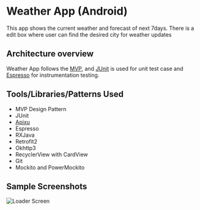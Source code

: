 # Weather App (Android) 
This app shows the current weather and forecast of next 7days. There is a edit box where user can
find the desired city for weather updates

Architecture overview
---------------------

Weather App follows the [MVP](https://en.wikipedia.org/wiki/Model%E2%80%93view%E2%80%93presenter),
and [JUnit](https://junit.org/junit5/) is used for unit test case and [Espresso](https://developer.android.com/training/testing/espresso) for instrumentation testing.

Tools/Libraries/Patterns Used
-----------------------------
* MVP Design Pattern
* JUnit
* [Apixu](https://www.apixu.com/doc/history.aspx)
* Espresso
* RXJava
* Retrofit2
* Okhttp3
* RecyclerView with CardView
* Git
* Mockito and PowerMockito

Sample Screenshots
------------------
![Loader Screen](https://user-images.githubusercontent.com/7289032/53355510-26f06880-394f-11e9-841d-26c4e5695c68.png)
